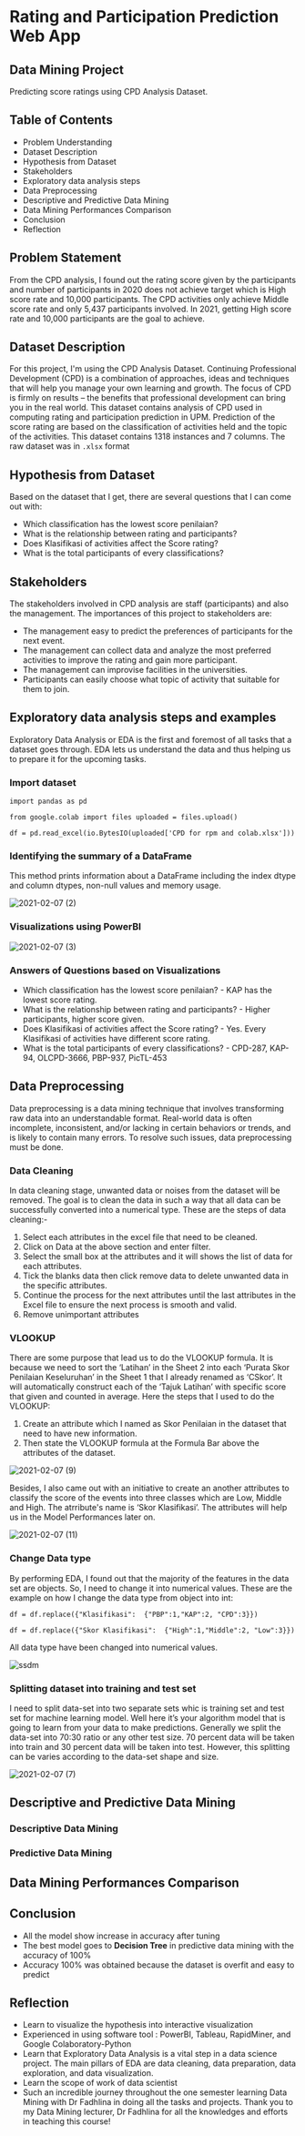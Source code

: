 # Rating and Participation Prediction Web App
## Data Mining Project
Predicting score ratings using CPD Analysis Dataset.

## Table of Contents
* Problem Understanding
* Dataset Description
* Hypothesis from Dataset
* Stakeholders
* Exploratory data analysis steps
* Data Preprocessing 
* Descriptive and Predictive Data Mining
* Data Mining Performances Comparison
* Conclusion
* Reflection

## Problem Statement
From the CPD analysis, I found out the rating score given by the participants and number of participants in 2020 does not achieve target which is High score rate and 10,000 participants. The CPD activities only achieve Middle score rate and only 5,437 participants involved. In 2021, getting High score rate and 10,000 participants are the goal to achieve. 

## Dataset Description
For this project, I'm using the CPD Analysis Dataset. Continuing Professional Development (CPD) is a combination of approaches, ideas and techniques that will help you manage your own learning and growth. The focus of CPD is firmly on results – the benefits that professional development can bring you in the real world. This dataset contains analysis of CPD used in computing rating and participation prediction in UPM. Prediction of the score rating are based on the classification of activities held and the topic of the activities. This dataset contains 1318 instances and 7 columns. The raw dataset was in `.xlsx` format  

## Hypothesis from Dataset
Based on the dataset that I get, there are several questions that I can come out with:
* Which classification has the lowest score penilaian?
* What is the relationship between rating and participants?
* Does Klasifikasi of activities affect the Score rating? 
* What is the total participants of every classifications?

## Stakeholders
The stakeholders involved in CPD analysis are staff (participants) and also the management. The importances of this project to stakeholders are:
* The management easy to predict the preferences of participants for the next event.
* The management can collect data and analyze the most preferred activities to improve the rating and gain more participant.
* The management can improvise facilities in the universities.
* Participants can easily choose what topic of activity that suitable for them to join.

## Exploratory data analysis steps and examples
Exploratory Data Analysis or EDA is the first and foremost of all tasks that a dataset goes through. EDA lets us understand the data and thus helping us to prepare it for the upcoming tasks.

### Import dataset
`import pandas as pd`

`from google.colab import files uploaded = files.upload()`

`df = pd.read_excel(io.BytesIO(uploaded['CPD for rpm and colab.xlsx']))`

### Identifying the summary of a DataFrame
This method prints information about a DataFrame including the index dtype and column dtypes, non-null values and memory usage.

![2021-02-07 (2)](https://user-images.githubusercontent.com/77633676/107124112-cad54380-68dc-11eb-9c1e-b709c23a06c5.png)

### Visualizations using PowerBI
![2021-02-07 (3)](https://user-images.githubusercontent.com/77633676/107124304-163c2180-68de-11eb-93af-cb8fd9bdd948.png)

### Answers of Questions based on Visualizations
* Which classification has the lowest score penilaian? - KAP has the lowest score rating.
* What is the relationship between rating and participants? - Higher participants, higher score given. 
* Does Klasifikasi of activities affect the Score rating? - Yes. Every Klasifikasi of activities have different score rating.
* What is the total participants of every classifications? - CPD-287, KAP-94, OLCPD-3666, PBP-937, PicTL-453

## Data Preprocessing
Data preprocessing is a data mining technique that involves transforming raw data into an understandable format. Real-world data is often incomplete, inconsistent, and/or lacking in certain behaviors or trends, and is likely to contain many errors. To resolve such issues, data preprocessing must be done.

### Data Cleaning
In data cleaning stage, unwanted data or noises from the dataset will be removed. The goal is to clean the data in such a way that all data can be successfully converted into a numerical type.
These are the steps of data cleaning:-
1)	Select each attributes in the excel file that need to be cleaned. 
2)	Click on Data at the above section and enter filter.
3)	Select the small box at the attributes and it will shows the list of data for each attributes.
4)	Tick the blanks data then click remove data to delete unwanted data in the specific attributes.
5)	Continue the process for the next attributes until the last attributes in the Excel file to ensure the next process is smooth and valid.
6)  Remove unimportant attributes 

### VLOOKUP
There are some purpose that lead us to do the VLOOKUP formula. It is because we need to sort the ‘Latihan’ in the Sheet 2 into each ‘Purata Skor Penilaian Keseluruhan’ in the Sheet 1 that I already renamed as ‘CSkor’. It will automatically construct each of the ‘Tajuk Latihan’ with specific score that given and counted in average. Here the steps that I used to do the VLOOKUP:
1)	Create an attribute which I named as Skor Penilaian in the dataset that need to have new information.
2)	Then state the VLOOKUP formula at the Formula Bar above the attributes of the dataset.

![2021-02-07 (9)](https://user-images.githubusercontent.com/77633676/107127104-da5d8800-68ee-11eb-9654-e02cca828d55.png)

Besides,  I also came out with an initiative to create an another attributes to classify the score of the events into three classes which are Low, Middle and High. The atrribute's name is ‘Skor Klasifikasi’. The attributes will help us in the Model Performances later on.

![2021-02-07 (11)](https://user-images.githubusercontent.com/77633676/107127220-95862100-68ef-11eb-9e7e-c2bd0f763582.png)


### Change Data type
By performing EDA, I found out that the majority of the features in the data set are objects. So, I need to change it into numerical values.
These are the example on how I change the data type from object into int:

`df = df.replace({"Klasifikasi":  {"PBP":1,"KAP":2, "CPD":3}})`

`df = df.replace({"Skor Klasifikasi":  {"High":1,"Middle":2, "Low":3}})`

All data type have been changed into numerical values.

![ssdm](https://user-images.githubusercontent.com/77633676/107126550-8ef5aa80-68eb-11eb-945e-4e995ca1b288.jpeg)

### Splitting dataset into training and test set
I need to split data-set into two separate sets whic is training set and test set for machine learning model. Well here it’s your algorithm model that is going to learn from your data to make predictions. Generally we split the data-set into 70:30 ratio or any other test size. 70 percent data will be taken into train and 30 percent data will be taken into test. However, this splitting can be varies according to the data-set shape and size.

![2021-02-07 (7)](https://user-images.githubusercontent.com/77633676/107126847-3de6b600-68ed-11eb-8e36-24d5553baf21.png)

## Descriptive and Predictive Data Mining
### Descriptive Data Mining
### Predictive Data Mining

## Data Mining Performances Comparison

## Conclusion
* All the model show increase in accuracy after tuning
* The best model goes to **Decision Tree** in predictive data mining with the accuracy of 100% 
* Accuracy 100% was obtained because the dataset is overfit and easy to predict 

## Reflection
* Learn to visualize the hypothesis into interactive visualization
* Experienced in using software tool : PowerBI, Tableau, RapidMiner, and Google Colaboratory-Python 
* Learn that Exploratory Data Analysis is a vital step in a data science project. The main pillars of EDA are data cleaning, data preparation, data exploration, and data visualization. 
* Learn the scope of work of data scientist
* Such an incredible journey throughout the one semester learning Data Mining with Dr Fadhlina in doing all the tasks and projects.
Thank you to my Data Mining lecturer, Dr Fadhlina for all the knowledges and efforts in teaching this course!

